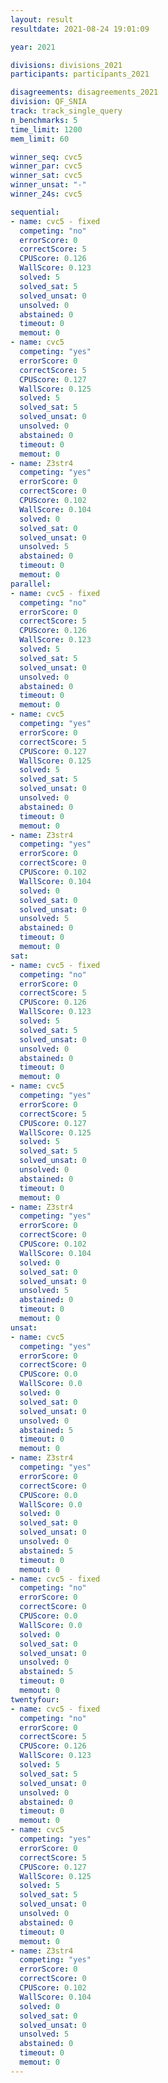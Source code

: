 ```yaml
---
layout: result
resultdate: 2021-08-24 19:01:09

year: 2021

divisions: divisions_2021
participants: participants_2021

disagreements: disagreements_2021
division: QF_SNIA
track: track_single_query
n_benchmarks: 5
time_limit: 1200
mem_limit: 60

winner_seq: cvc5
winner_par: cvc5
winner_sat: cvc5
winner_unsat: "-"
winner_24s: cvc5

sequential:
- name: cvc5 - fixed
  competing: "no"
  errorScore: 0
  correctScore: 5
  CPUScore: 0.126
  WallScore: 0.123
  solved: 5
  solved_sat: 5
  solved_unsat: 0
  unsolved: 0
  abstained: 0
  timeout: 0
  memout: 0
- name: cvc5
  competing: "yes"
  errorScore: 0
  correctScore: 5
  CPUScore: 0.127
  WallScore: 0.125
  solved: 5
  solved_sat: 5
  solved_unsat: 0
  unsolved: 0
  abstained: 0
  timeout: 0
  memout: 0
- name: Z3str4
  competing: "yes"
  errorScore: 0
  correctScore: 0
  CPUScore: 0.102
  WallScore: 0.104
  solved: 0
  solved_sat: 0
  solved_unsat: 0
  unsolved: 5
  abstained: 0
  timeout: 0
  memout: 0
parallel:
- name: cvc5 - fixed
  competing: "no"
  errorScore: 0
  correctScore: 5
  CPUScore: 0.126
  WallScore: 0.123
  solved: 5
  solved_sat: 5
  solved_unsat: 0
  unsolved: 0
  abstained: 0
  timeout: 0
  memout: 0
- name: cvc5
  competing: "yes"
  errorScore: 0
  correctScore: 5
  CPUScore: 0.127
  WallScore: 0.125
  solved: 5
  solved_sat: 5
  solved_unsat: 0
  unsolved: 0
  abstained: 0
  timeout: 0
  memout: 0
- name: Z3str4
  competing: "yes"
  errorScore: 0
  correctScore: 0
  CPUScore: 0.102
  WallScore: 0.104
  solved: 0
  solved_sat: 0
  solved_unsat: 0
  unsolved: 5
  abstained: 0
  timeout: 0
  memout: 0
sat:
- name: cvc5 - fixed
  competing: "no"
  errorScore: 0
  correctScore: 5
  CPUScore: 0.126
  WallScore: 0.123
  solved: 5
  solved_sat: 5
  solved_unsat: 0
  unsolved: 0
  abstained: 0
  timeout: 0
  memout: 0
- name: cvc5
  competing: "yes"
  errorScore: 0
  correctScore: 5
  CPUScore: 0.127
  WallScore: 0.125
  solved: 5
  solved_sat: 5
  solved_unsat: 0
  unsolved: 0
  abstained: 0
  timeout: 0
  memout: 0
- name: Z3str4
  competing: "yes"
  errorScore: 0
  correctScore: 0
  CPUScore: 0.102
  WallScore: 0.104
  solved: 0
  solved_sat: 0
  solved_unsat: 0
  unsolved: 5
  abstained: 0
  timeout: 0
  memout: 0
unsat:
- name: cvc5
  competing: "yes"
  errorScore: 0
  correctScore: 0
  CPUScore: 0.0
  WallScore: 0.0
  solved: 0
  solved_sat: 0
  solved_unsat: 0
  unsolved: 0
  abstained: 5
  timeout: 0
  memout: 0
- name: Z3str4
  competing: "yes"
  errorScore: 0
  correctScore: 0
  CPUScore: 0.0
  WallScore: 0.0
  solved: 0
  solved_sat: 0
  solved_unsat: 0
  unsolved: 0
  abstained: 5
  timeout: 0
  memout: 0
- name: cvc5 - fixed
  competing: "no"
  errorScore: 0
  correctScore: 0
  CPUScore: 0.0
  WallScore: 0.0
  solved: 0
  solved_sat: 0
  solved_unsat: 0
  unsolved: 0
  abstained: 5
  timeout: 0
  memout: 0
twentyfour:
- name: cvc5 - fixed
  competing: "no"
  errorScore: 0
  correctScore: 5
  CPUScore: 0.126
  WallScore: 0.123
  solved: 5
  solved_sat: 5
  solved_unsat: 0
  unsolved: 0
  abstained: 0
  timeout: 0
  memout: 0
- name: cvc5
  competing: "yes"
  errorScore: 0
  correctScore: 5
  CPUScore: 0.127
  WallScore: 0.125
  solved: 5
  solved_sat: 5
  solved_unsat: 0
  unsolved: 0
  abstained: 0
  timeout: 0
  memout: 0
- name: Z3str4
  competing: "yes"
  errorScore: 0
  correctScore: 0
  CPUScore: 0.102
  WallScore: 0.104
  solved: 0
  solved_sat: 0
  solved_unsat: 0
  unsolved: 5
  abstained: 0
  timeout: 0
  memout: 0
---
```

